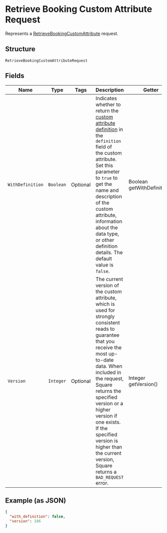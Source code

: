 
# Retrieve Booking Custom Attribute Request

Represents a [RetrieveBookingCustomAttribute](../../doc/api/booking-custom-attributes.md#retrieve-booking-custom-attribute) request.

## Structure

`RetrieveBookingCustomAttributeRequest`

## Fields

| Name | Type | Tags | Description | Getter |
|  --- | --- | --- | --- | --- |
| `WithDefinition` | `Boolean` | Optional | Indicates whether to return the [custom attribute definition](entity:CustomAttributeDefinition) in the `definition` field of<br>the custom attribute. Set this parameter to `true` to get the name and description of the custom<br>attribute, information about the data type, or other definition details. The default value is `false`. | Boolean getWithDefinition() |
| `Version` | `Integer` | Optional | The current version of the custom attribute, which is used for strongly consistent reads to<br>guarantee that you receive the most up-to-date data. When included in the request, Square<br>returns the specified version or a higher version if one exists. If the specified version is<br>higher than the current version, Square returns a `BAD_REQUEST` error. | Integer getVersion() |

## Example (as JSON)

```json
{
  "with_definition": false,
  "version": 186
}
```

